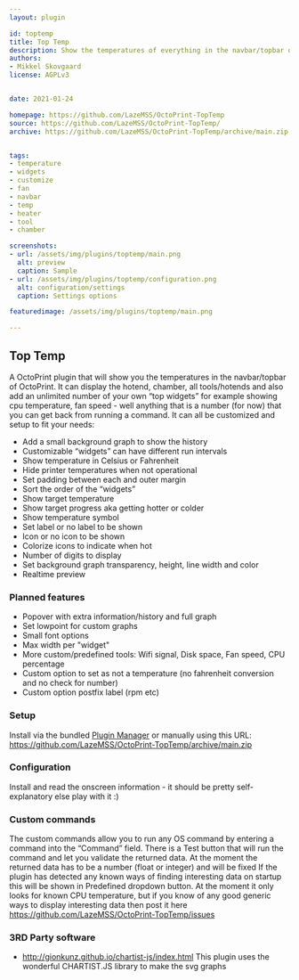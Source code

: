 ```yaml
---
layout: plugin

id: toptemp
title: Top Temp
description: Show the temperatures of everything in the navbar/topbar of OctoPrint. It can display the hotend, chamber, all tools/hotends and also add an unlimited number of your own “top widgets” for example showing cpu temperature, fan speed - well anything that is a number (for now) that you can get back from running a command.
authors:
- Mikkel Skovgaard
license: AGPLv3


date: 2021-01-24

homepage: https://github.com/LazeMSS/OctoPrint-TopTemp
source: https://github.com/LazeMSS/OctoPrint-TopTemp/
archive: https://github.com/LazeMSS/OctoPrint-TopTemp/archive/main.zip


tags:
- temperature
- widgets
- customize
- fan
- navbar
- temp
- heater
- tool
- chamber

screenshots:
- url: /assets/img/plugins/toptemp/main.png
  alt: preview
  caption: Sample
- url: /assets/img/plugins/toptemp/configuration.png
  alt: configuration/settings
  caption: Settings options

featuredimage: /assets/img/plugins/toptemp/main.png

---
```

## Top Temp
A OctoPrint plugin that will show you the temperatures in the navbar/topbar of OctoPrint. It can display the hotend, chamber, all tools/hotends and also add an unlimited number of your own “top widgets” for example showing cpu temperature, fan speed - well anything that is a number (for now) that you can get back from running a command.
It can all be customized and setup to fit your needs:
* Add a small background graph to show the history
* Customizable “widgets” can have different run intervals
* Show temperature in Celsius or Fahrenheit
* Hide printer temperatures when not operational
* Set padding between each and outer margin
* Sort the order of the “widgets”
* Show target temperature
* Show target progress aka getting hotter or colder
* Show temperature symbol
* Set label or no label to be shown
* Icon or no icon to be shown
* Colorize icons to indicate when hot
* Number of digits to display
* Set background graph transparency, height, line width and color
* Realtime preview

### Planned features
* Popover with extra information/history and full graph
* Set lowpoint for custom graphs
* Small font options
* Max width per "widget"
* More custom/predefined tools: Wifi signal, Disk space, Fan speed, CPU percentage
* Custom option to set as not a temperature (no fahrenheit conversion and no check for number)
* Custom option postfix label (rpm etc)

### Setup
Install via the bundled [Plugin Manager](https://github.com/foosel/OctoPrint/wiki/Plugin:-Plugin-Manager)
or manually using this URL:
    https://github.com/LazeMSS/OctoPrint-TopTemp/archive/main.zip

### Configuration
Install and read the onscreen information - it should be pretty self-explanatory else play with it :)

### Custom commands
The custom commands allow you to run any OS command by entering a command into the “Command” field. There is a Test button that will run the command and let you validate the returned data. At the moment the returned data has to be a number (float or integer) and will be fixed
If the plugin has detected any known ways of finding interesting data on startup this will be shown in Predefined dropdown button.
At the moment it only looks for known CPU temperature, but if you know of any good generic ways to display interesting data then post it here https://github.com/LazeMSS/OctoPrint-TopTemp/issues

### 3RD Party software
* http://gionkunz.github.io/chartist-js/index.html
This plugin uses the wonderful CHARTIST.JS library to make the svg graphs


